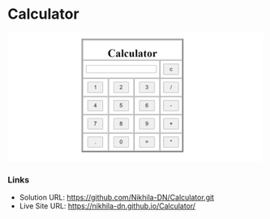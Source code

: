 # Calculator

![Design preview for the Calculator](./calculator-img.png)

### Links

- Solution URL: https://github.com/Nikhila-DN/Calculator.git
- Live Site URL: https://nikhila-dn.github.io/Calculator/
